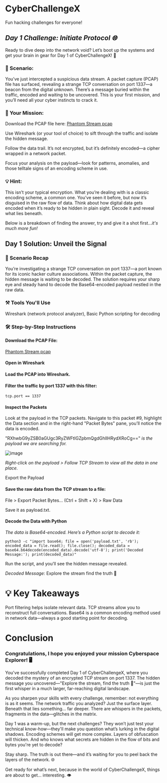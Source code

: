 # CyberChallengeX
Fun hacking challenges for everyone!

## _Day 1 Challenge: Initiate Protocol 🌐_

Ready to dive deep into the network void? Let’s boot up the systems and get your brain in gear for Day 1 of CyberChallengeX! 🚀

### 🔎 Scenario:
You’ve just intercepted a suspicious data stream. A packet capture (PCAP) file has surfaced, revealing a strange TCP conversation on port 1337—a beacon from the digital unknown. There’s a message buried within the traffic, encoded and waiting to be uncovered. This is your first mission, and you’ll need all your cyber instincts to crack it.

### 🔑 Your Mission:

Download the PCAP file here: [Phantom Stream pcap](https://github.com/d4n392/CyberChallengeX/blob/main/hacking_challenge_day1.pcapng)

Use Wireshark (or your tool of choice) to sift through the traffic and isolate the hidden message.

Follow the data trail. It’s not encrypted, but it’s definitely encoded—a cipher wrapped in a network packet.

Focus your analysis on the payload—look for patterns, anomalies, and those telltale signs of an encoding scheme in use.

### 💡 Hint:
This isn’t your typical encryption. What you’re dealing with is a classic encoding scheme, a common one. You’ve seen it before, but now it’s disguised in the raw flow of data. Think about how digital data gets encoded when it’s ready to be hidden in plain sight. Decode it and reveal what lies beneath.

Below is a breakdown of finding the answer, try and give it a shot first..._it's much more fun!_

## Day 1 Solution: Unveil the Signal

### 🔎 Scenario Recap

You’re investigating a strange TCP conversation on port 1337—a port known for its iconic hacker culture associations. Within the packet capture, the hidden message is waiting to be decoded. The solution requires your sharp eye and steady hand to decode the Base64-encoded payload nestled in the raw data.

### ⚒️ Tools You'll Use

Wireshark (network protocol analyzer), Basic Python scripting for decoding

### 🛠️ Step-by-Step Instructions

#### Download the PCAP File:

[Phantom Stream pcap](https://github.com/d4n392/CyberChallengeX/blob/main/hacking_challenge_day1.pcapng)

#### Open in Wireshark

#### Load the PCAP into Wireshark.

#### Filter the traffic by port 1337 with this filter:
    tcp.port == 1337

#### Inspect the Packets

Look at the payload in the TCP packets. Navigate to this packet #9, highlight the Data section and in the right-hand "Packet Bytes" pane, you’ll notice the data is encoded. 

"RXhwbG9yZSB0aGUgc3RyZWFtIGZpbmQgdGhlIHRydXRoCg==" _is the payload we are searching for._

![image](https://github.com/user-attachments/assets/d710f3c0-6eb2-4e91-bc1e-85895539f37d)

_Right-click on the payload > Follow TCP Stream to view all the data in one place._

Export the Payload

#### Save the raw data from the TCP stream to a file:

File > Export Packet Bytes... (Ctrl + Shift + X) > Raw Data

Save it as payload.txt.

#### Decode the Data with Python

_The data is Base64-encoded. Here’s a Python script to decode it:_

    python3 -c "import base64; file = open('payload.txt', 'rb'); encoded_data = file.read(); file.close(); decoded_data = base64.b64decode(encoded_data).decode('utf-8'); print('Decoded Message:'); print(decoded_data)"


Run the script, and you’ll see the hidden message revealed.

_Decoded Message:_ 
Explore the stream find the truth 🏴


# 💡 Key Takeaways
Port filtering helps isolate relevant data.
TCP streams allow you to reconstruct full conversations.
Base64 is a common encoding method used in network data—always a good starting point for decoding.

# Conclusion

### Congratulations, I hope you enjoyed your mission Cyberspace Explorer! 🖥️

You've successfully completed Day 1 of CyberChallengeX, where you decoded the mystery of an encrypted TCP stream on port 1337. The hidden message you uncovered—"Explore the stream, find the truth 🏴"—is just the first whisper in a much larger, far-reaching digital landscape.

As you sharpen your skills with every challenge, remember: not everything is as it seems. The network traffic you analyzed? Just the surface layer. Beneath that lies something... far deeper. There are whispers in the packets, fragments in the data—glitches in the matrix.

Day 1 was a warm-up, but the next challenges? They won’t just test your technical know-how—they'll make you question what’s lurking in the digital shadows. Encoding schemes will get more complex. Layers of obfuscation will thicken. And who knows what secrets are hidden in the flow of bits and bytes you're yet to decode?

Stay sharp. The truth is out there—and it’s waiting for you to peel back the layers of the network. 🌐

Get ready for what’s next, because in the world of CyberChallengeX, things are about to get... interesting. 👁️
